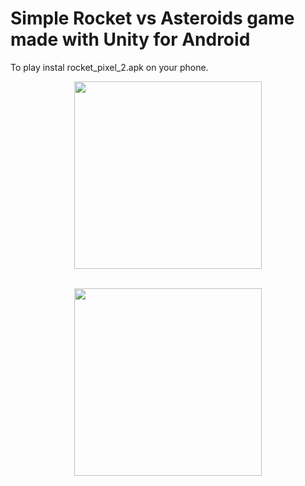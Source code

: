 # Simple Rocket vs Asteroids game made with Unity for Android
To play instal rocket_pixel_2.apk on your phone.


<p align="center">
    <a><kbd><img class="border" src="https://i.imgur.com/6k8fseS.jpg" width="300" /></kbd></a><br /><br />
</p>
<p align="center">
    <a><kbd><img class="border" src="https://i.imgur.com/3nDsgra.jpg" width="300" /></kbd></a><br /><br />
</p>